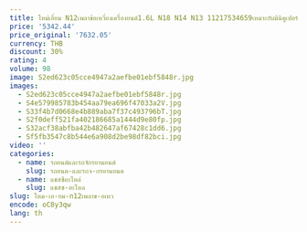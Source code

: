 ```yaml
---
title: ใหม่เอี่ยม N12เพลาข้อเหวี่ยงเครื่องยนต์1.6L N18 N14 N13 11217534659เหมาะกับมินิคูเปอร์เพซแมนคูเปอร์รุ่นคูเปอร์คันทรี่แมนเพลาข้อเหวี่ยง
price: '5342.44'
price_original: '7632.05'
currency: THB
discount: 30%
rating: 4
volume: 98
image: S2ed623c05cce4947a2aefbe01ebf5848r.jpg
images:
  - S2ed623c05cce4947a2aefbe01ebf5848r.jpg
  - S4e579985783b454aa79ea696f47033a2V.jpg
  - S33f4b7d0668e4b889aba7f37c493796bT.jpg
  - S2f0deff521fa402186685a1444d9e80fp.jpg
  - S32acf38abfba42b482647af67428c1dd6.jpg
  - Sf5fb3547c8b544e6a908d2be98df82bci.jpg
video: ''
categories:
  - name: รถยนต์และรถจักรยานยนต์
    slug: รถยนต-และรถจ-กรยานยนต
  - name: แชสซีอะไหล่
    slug: แชสซ-อะไหล
slug: ใหม-เอ-ยม-n12เพลาข-อเหว
encode: oC8y3qw
lang: th
---
```

  